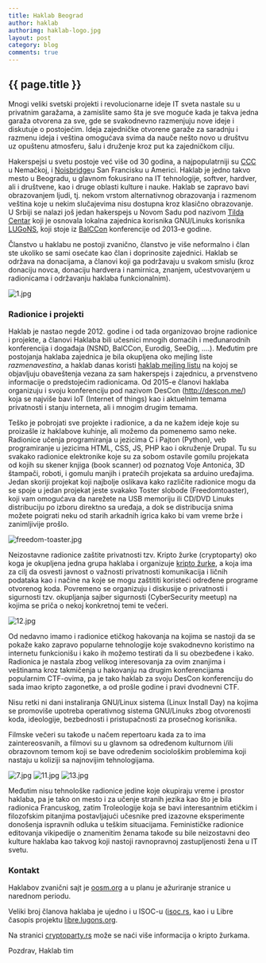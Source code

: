 ```yaml
---
title: Haklab Beograd
author: haklab
authorimg: haklab-logo.jpg
layout: post
category: blog
comments: true
---
```

## {{ page.title }}

<!--
<img style='width: 300px' class='img-fluid' alt='poster' src="{{site.baseurl}}/assets/img/blog/2019-04-05-programiranje-danas-01-uros-stegic/poster.jpg">
-->

Mnogi veliki svetski projekti i revolucionarne ideje IT sveta nastale su u privatnim garažama, a
zamislite samo šta je sve moguće kada je takva jedna garaža otvorena za sve, gde se svakodnevno
razmenjuju nove ideje i diskutuje o postojećim.
Ideja zajedničke otvorene garaže za saradnju i razmenu ideja i veština omogućava svima da nauče
nešto novo u društvu uz opuštenu atmosferu, šalu i druženje kroz put ka zajedničkom cilju.

Hakerspejsi u svetu postoje već više od 30 godina, a najpopulatrniji su
<a target="_blank" href="https://www.ccc.de/">CCC</a> u
Nemačkoj, i <a href="https://www.noisebridge.net/" target="_blank">Noisbridge</a>u San Francisku u Americi.
Haklab je jedno takvo mesto u Beogradu, u glavnom fokusirano na IT tehnologije, softver, hardver,
ali i društvene, kao i druge oblasti kulture i nauke.
Haklab se zapravo bavi obrazovanjem ljudi, tj. nekom vrstom alternativnog obrazovanja i
razmenom veština koje u nekim slučajevima nisu dostupna kroz klasično obrazovanje.
U Srbiji se nalazi još jedan hakerspejs u Novom Sadu pod nazivom
<a target="_blank" href="https://tilda.center/">Tilda Centar</a>
koji je osnovala lokalna zajednica korisnika GNU/Linuks korisnika
<a target="_blank" href="https://lugons.org/">LUGoNS</a>, koji stoje iz
<a href="https://cryptoparty.rs/" target="_blank">BalCCon</a> konferencije od 2013-e godine.

Članstvo u haklabu ne postoji zvanično, članstvo je više neformalno i član ste ukoliko se sami osećate
kao član i doprinosite zajednici. Haklab se održava na donacijama, a članovi koji ga podržavaju u
svakom smislu (kroz donaciju novca, donaciju hardvera i namirnica, znanjem, učestvovanjem u
radionicama i održavanju haklaba funkcionalnim).

<img alt='1.jpg' class='img-fluid' src="{{site.baseurl}}/assets/img/blog/2019-05-06-haklab/1.jpg">

### Radionice i projekti
Haklab je nastao negde 2012. godine i od tada organizovao brojne radionice i projekte, a članovi
Haklaba bili učesnici mnogih domaćih i međunarodnih konferencija i događaja (NSND, BalCCon,
Eurodig, SeeDig, ....). Međutim pre postojanja haklaba zajednica je bila okupljena oko mejling
liste *razmenavestina*, a haklab danas koristi
<a href="https://groups.google.com/forum/#!forum/haklab">haklab mejling listu</a>
na kojoj se objavljuju obaveštenja vezana za sam hakerspejs i zajednicu,
a prvenstveno informacije o predstojećim radionicama.
Od 2015-e članovi haklaba organizuju i svoju konferenciju pod nazivom DesCon (http://descon.me/)
koja se najviše bavi IoT (Internet of things) kao i aktuelnim temama privatnosti i stanju interneta,
ali i mnogim drugim temama.

Teško je pobrojati sve projekte i radionice, a da ne kažem ideje koje su proizašle iz haklabove
kuhinje, ali možemo da pomenemo samo neke.
Radionice učenja programiranja u jezicima C i Pajton (Python), veb programiranje u
jezicima HTML, CSS, JS, PHP kao i okruženje Drupal.
Tu su svakako radionice elektronike koje su za sobom ostavile gomilu projekata od kojih su skener
knjiga (book scanner) od poznatog Voje Antonića, 3D štampači, roboti, i gomulu manjih i pratećih
projekata sa arduino uređajima.
Jedan skoriji projekat koji najbolje oslikava kako različite radionice mogu da se spoje u jedan
projekat jeste svakako Toster slobode (Freedomtoaster), koji vam omogućava da narežete na USB memoriju
ili CD/DVD Linuks distribuciju po izboru direktno sa uređaja, a dok se distribucija snima možete
poigrati neku od starih arkadnih igrica kako bi vam vreme brže i zanimljivije prošlo.

<img alt='freedom-toaster.jpg' class='img-fluid' src="{{site.baseurl}}/assets/img/blog/2019-05-06-haklab/2.jpg">

Neizostavne radionice zaštite privatnosti tzv. Kripto žurke (cryptoparty) oko koga je okupljena jedna
grupa haklaba i organizuje <a href="htps://cryptoparty.rs" target="_blank">kripto žurke</a>,
a koja ima za cilj da osvesti javnost o važnosti privatnosti komunikacija i ličnih podataka
kao i načine na koje se mogu zaštititi koristeći određene programe otvorenog koda.
Povremeno se organizuju i diskusije o privatnosti i sigurnosti tzv. okupljanja sajber sigurnosti
(CyberSecurity meetup) na kojima se priča o nekoj konkretnoj temi te večeri.

<img alt='12.jpg' class='img-fluid' src="{{site.baseurl}}/assets/img/blog/2019-05-06-haklab/12.jpg">

Od nedavno imamo i radionice etičkog hakovanja na kojima se nastoji da se pokaže kako zapravo
popularne tehnologije koje svakodnevno koristimo na internetu funkcionišu i kako ih možemo
testirati da li su obezbeđene i kako. Radionica je nastala zbog velikog interesovanja za ovim
znanjima i veštinama kroz takmičenja u hakovanju na drugim konferencijama popularnim CTF-ovima,
pa je tako haklab za svoju DesCon konferenciju do sada imao kripto zagonetke, a od prošle
godine i pravi dvodnevni CTF.

Nisu retki ni dani instaliranja GNU/Linux sistema (Linux Install Day) na kojima se promoviše upotreba
operativnog sistema GNU/Linuks zbog otvorenosti koda, ideologije,
bezbednosti i pristupačnosti za prosečnog korisnika.

Filmske večeri su takođe u načem repertoaru kada za to ima zaintereosvanih, a filmovi su u
glavnom sa određenom kulturnom i/ili obrazovnom temom koji se bave određenim sociološkim
problemima koji nastaju u koliziji sa najnovijim tehnologijama.

<img alt='7.jpg' class='img-fluid' src="{{site.baseurl}}/assets/img/blog/2019-05-06-haklab/7.jpg">

<img alt='11.jpg' class='img-fluid' src="{{site.baseurl}}/assets/img/blog/2019-05-06-haklab/11.jpg">

<img alt='13.jpg' class='img-fluid' src="{{site.baseurl}}/assets/img/blog/2019-05-06-haklab/13.jpg">

Međutim nisu tehnološke radionice jedine koje okupiraju vreme i prostor haklaba, pa je tako on
mesto i za učenje stranih jezika kao što je bila radionica Francuskog, zatim Troleologije koja se
bavi interesantnim etičkim i filozofskim pitanjima postavljajući učesnike pred izazovne
eksperimente donošenja ispravnih odluka u teškim situacijama.
Feminističke radionice editovanja vikipedije o znamenitim ženama takođe su bile neizostavni deo
kulture haklaba kao takvog koji nastoji ravnopravnoj zastupljenosti žena u IT svetu.

### Kontakt
Haklabov zvanični sajt je <a target="_blank" href="http://oosm.org/">oosm.org</a>
a u planu je ažuriranje stranice u narednom periodu.

Veliki broj članova haklaba je ujedno i u ISOC-u (<a href="http://isoc.rs/" target="_blank">isoc.rs</a>,
kao i u Libre časopis projektu <a href="https://libre.lugons.org/" target="_blank">libre.lugons.org</a>.

Na stranici <a href="https://cryptoparty.rs/" target="_blank">cryptoparty.rs</a> može se naći više informacija
o kripto žurkama.

Pozdrav,
Haklab tim

